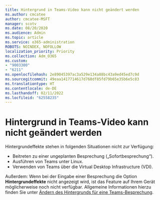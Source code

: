```yaml
---
title: Hintergrund in Teams-Video kann nicht geändert werden
ms.author: cmcatee
author: cmcatee-MSFT
manager: scotv
ms.date: 08/20/2020
ms.audience: Admin
ms.topic: article
ms.service: o365-administration
ROBOTS: NOINDEX, NOFOLLOW
localization_priority: Priority
ms.collection: Adm_O365
ms.custom:
- "9003300"
- "6211"
ms.openlocfilehash: 2e89045397ac3a529e134a88bc43a9ed45ed7c9d
ms.sourcegitcommit: 49eaa1417714617d768df85fd79b65e35b6e5c83
ms.translationtype: HT
ms.contentlocale: de-DE
ms.lasthandoff: 02/11/2022
ms.locfileid: "62558235"
---
```

# <a name="cant-change-background-in-teams-video"></a>Hintergrund in Teams-Video kann nicht geändert werden

Hintergrundeffekte stehen in folgenden Situationen nicht zur Verfügung:

- Beitreten zu einer ungeplanten Besprechung („Sofortbesprechung“).
- Ausführen von Teams unter Linux.
- Verwenden von Teams über die Virtual Desktop Infrastructure (VDI).

Außerdem: Wenn bei der Eingabe einer Besprechung die Option **Hintergrundeffekte** nicht angezeigt wird, ist das Feature auf Ihrem Gerät möglicherweise noch nicht verfügbar. Allgemeine Informationen hierzu finden Sie unter [Ändern des Hintergrunds für eine Teams-Besprechung](https://support.microsoft.com/office/change-your-background-for-a-teams-meeting-f77a2381-443a-499d-825e-509a140f4780).